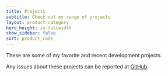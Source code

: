 ```yaml
---
title: Projects
subtitle: Check out my range of projects
layout: product-category
hero_height: is-fullwidth
show_sidebar: false
sort: product_code
---
```


These are some of my favorite and recent development projects.

Any issues about these projects can be reported at  [GitHub](https://github.com/josefprinz/josefprinz.github.io/issues).

